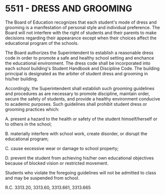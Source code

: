 5511 - DRESS AND GROOMING
=========================

The Board of Education recognizes that each student's mode of dress and
grooming is a manifestation of personal style and individual preference.
The Board will not interfere with the right of students and their
parents to make decisions regarding their appearance except when their
choices affect the educational program of the schools.

The Board authorizes the Superintendent to establish a reasonable dress
code in order to promote a safe and healthy school setting and enchance
the educational environment. The dress code shall be incorporated into
each school building's Student Handbook and Discipline Code. The
building principal is designated as the arbiter of student dress and
grooming in his/her building.

Accordingly, the Superintendent shall establish such grooming guidelines
and procedures as are necessary to promote discipline, maintain order,
secure the safety of students, and provide a healthy environment
conducive to academic purposes. Such guidelines shall prohibit student
dress or grooming practices which:

A. present a hazard to the health or safety of the student
himself/herself or to others in the school;

B. materially interfere with school work, create disorder, or disrupt
the educational program;

C. cause excessive wear or damage to school property;

D. prevent the student from achieving his/her own educational objectives
because of blocked vision or restricted movement.

Students who violate the foregoing guidelines will not be admitted to
class and may be suspended from school.

R.C. 3313.20, 3313.60, 3313.661, 3313.665
